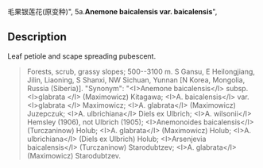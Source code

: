 毛果银莲花(原变种)",
5a.**Anemone baicalensis var. baicalensis**",

## Description
Leaf petiole and scape spreading pubescent.

> Forests, scrub, grassy slopes; 500--3100 m. S Gansu, E Heilongjiang, Jilin, Liaoning, S Shanxi, NW Sichuan, Yunnan [N Korea, Mongolia, Russia (Siberia)].
  "Synonym": "&lt;I&gt;Anemone baicalensis&lt;/I&gt; subsp. &lt;I&gt;glabrata &lt;/I&gt; (Maximowicz) Kitagawa; &lt;I&gt;A. baicalensis&lt;/I&gt; var. &lt;I&gt;glabrata &lt;/I&gt; Maximowicz; &lt;I&gt;A. glabrata&lt;/I&gt; (Maximowicz) Juzepczuk; &lt;I&gt;A. ulbrichiana&lt;/I&gt; Diels ex Ulbrich; &lt;I&gt;A. wilsonii&lt;/I&gt; Hemsley (1906), not Ulbrich (1905); &lt;I&gt;Anemonoides baicalensis&lt;/I&gt; (Turczaninow) Holub; &lt;I&gt;A. glabrata&lt;/I&gt; (Maximowicz) Holub; &lt;I&gt;A. ulbrichiana&lt;/I&gt; (Diels ex Ulbrich) Holub; &lt;I&gt;Arsenjevia baicalensis&lt;/I&gt; (Turczaninow) Starodubtzev; &lt;I&gt;A. glabrata&lt;/I&gt; (Maximowicz) Starodubtzev.
